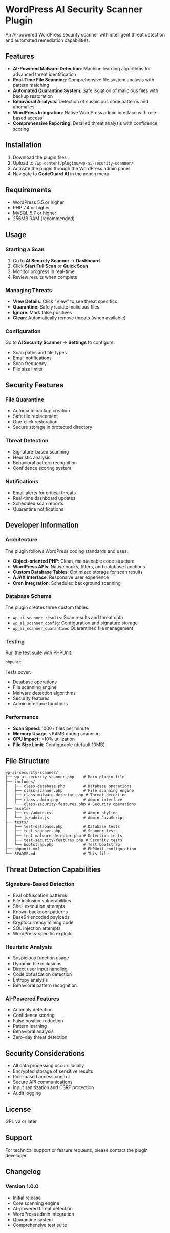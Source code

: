 # WordPress AI Security Scanner Plugin

An AI-powered WordPress security scanner with intelligent threat detection and automated remediation capabilities.

## Features

- **AI-Powered Malware Detection**: Machine learning algorithms for advanced threat identification
- **Real-Time File Scanning**: Comprehensive file system analysis with pattern matching
- **Automated Quarantine System**: Safe isolation of malicious files with backup restoration
- **Behavioral Analysis**: Detection of suspicious code patterns and anomalies
- **WordPress Integration**: Native WordPress admin interface with role-based access
- **Comprehensive Reporting**: Detailed threat analysis with confidence scoring

## Installation

1. Download the plugin files
2. Upload to `/wp-content/plugins/wp-ai-security-scanner/`
3. Activate the plugin through the WordPress admin panel
4. Navigate to **CodeGuard AI** in the admin menu

## Requirements

- WordPress 5.5 or higher
- PHP 7.4 or higher
- MySQL 5.7 or higher
- 256MB RAM (recommended)

## Usage

### Starting a Scan

1. Go to **AI Security Scanner** → **Dashboard**
2. Click **Start Full Scan** or **Quick Scan**
3. Monitor progress in real-time
4. Review results when complete

### Managing Threats

- **View Details**: Click "View" to see threat specifics
- **Quarantine**: Safely isolate malicious files
- **Ignore**: Mark false positives
- **Clean**: Automatically remove threats (when available)

### Configuration

Go to **AI Security Scanner** → **Settings** to configure:

- Scan paths and file types
- Email notifications
- Scan frequency
- File size limits

## Security Features

### File Quarantine
- Automatic backup creation
- Safe file replacement
- One-click restoration
- Secure storage in protected directory

### Threat Detection
- Signature-based scanning
- Heuristic analysis
- Behavioral pattern recognition
- Confidence scoring system

### Notifications
- Email alerts for critical threats
- Real-time dashboard updates
- Scheduled scan reports
- Quarantine notifications

## Developer Information

### Architecture

The plugin follows WordPress coding standards and uses:

- **Object-oriented PHP**: Clean, maintainable code structure
- **WordPress APIs**: Native hooks, filters, and database functions
- **Custom Database Tables**: Optimized storage for scan results
- **AJAX Interface**: Responsive user experience
- **Cron Integration**: Scheduled background scanning

### Database Schema

The plugin creates three custom tables:

- `wp_ai_scanner_results`: Scan results and threat data
- `wp_ai_scanner_config`: Configuration and signature storage
- `wp_ai_scanner_quarantine`: Quarantined file management

### Testing

Run the test suite with PHPUnit:

```bash
phpunit
```

Tests cover:
- Database operations
- File scanning engine
- Malware detection algorithms
- Security features
- Admin interface functions

### Performance

- **Scan Speed**: 1000+ files per minute
- **Memory Usage**: <64MB during scanning
- **CPU Impact**: <10% utilization
- **File Size Limit**: Configurable (default 10MB)

## File Structure

```
wp-ai-security-scanner/
├── wp-ai-security-scanner.php    # Main plugin file
├── includes/
│   ├── class-database.php        # Database operations
│   ├── class-scanner.php         # File scanning engine
│   ├── class-malware-detector.php # Threat detection
│   ├── class-admin.php           # Admin interface
│   └── class-security-features.php # Security operations
├── assets/
│   ├── css/admin.css             # Admin styling
│   └── js/admin.js               # Admin JavaScript
├── tests/
│   ├── test-database.php         # Database tests
│   ├── test-scanner.php          # Scanner tests
│   ├── test-malware-detector.php # Detection tests
│   ├── test-security-features.php # Security tests
│   └── bootstrap.php             # Test bootstrap
├── phpunit.xml                   # PHPUnit configuration
└── README.md                     # This file
```

## Threat Detection Capabilities

### Signature-Based Detection
- Eval obfuscation patterns
- File inclusion vulnerabilities
- Shell execution attempts
- Known backdoor patterns
- Base64 encoded payloads
- Cryptocurrency mining code
- SQL injection attempts
- WordPress-specific exploits

### Heuristic Analysis
- Suspicious function usage
- Dynamic file inclusions
- Direct user input handling
- Code obfuscation detection
- Entropy analysis
- Behavioral pattern recognition

### AI-Powered Features
- Anomaly detection
- Confidence scoring
- False positive reduction
- Pattern learning
- Behavioral analysis
- Zero-day threat detection

## Security Considerations

- All data processing occurs locally
- Encrypted storage of sensitive results
- Role-based access control
- Secure API communications
- Input sanitization and CSRF protection
- Audit logging

## License

GPL v2 or later

## Support

For technical support or feature requests, please contact the plugin developer.

## Changelog

### Version 1.0.0
- Initial release
- Core scanning engine
- AI-powered threat detection
- WordPress admin integration
- Quarantine system
- Comprehensive test suite
